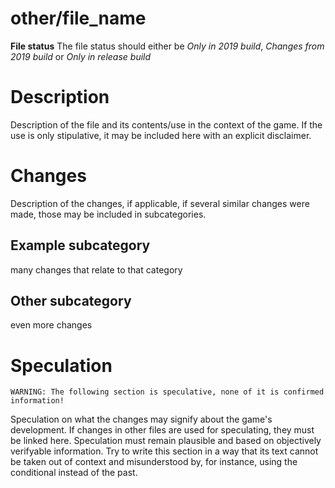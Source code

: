 # other/file\_name
**File status**
The file status should either be *Only in 2019 build*, *Changes from 2019 build* or *Only in release build*

# Description
Description of the file and its contents/use in the context of the game. If the use is only stipulative, it may be included here with an explicit disclaimer.

# Changes
Description of the changes, if applicable, if several similar changes were made, those may be included in subcategories.

## Example subcategory
many changes that relate to that category
## Other subcategory
even more changes

# Speculation
`WARNING: The following section is speculative, none of it is confirmed information!`

Speculation on what the changes may signify about the game's development. If changes in other files are used for speculating, they must be linked here. Speculation must remain plausible and based on objectively verifyable information. Try to write this section in a way that its text cannot be taken out of context and misunderstood by, for instance, using the conditional instead of the past. 
